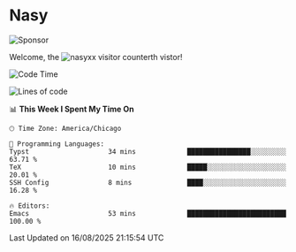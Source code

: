 # Nasy

<!--
<p align="center">
<img height="200" src="https://github-readme-stats.vercel.app/api?username=nasyxx&count_private=true&show_icons=true&theme=dracula&include_all_commits=true"/>
<img height="200" src="https://github-readme-stats.vercel.app/api/top-langs/?username=nasyxx&theme=dracula&hide=html,jupyter+notebook&count_private=true&show_icons=true"/>
</p>

  
----------------
-->

![Sponsor](https://img.shields.io/static/v1.svg?label=Sponsor&message=%E2%9D%A4&logo=GitHub&style=flat&color=pink)
 
Welcome, the ![nasyxx visitor counter](https://count.getloli.com/get/@nasyxx?theme=rule34)th vistor!
 
<!--START_SECTION:waka-->
![Code Time](http://img.shields.io/badge/Code%20Time-4%2C750%20hrs%2023%20mins-blue)

![Lines of code](https://img.shields.io/badge/From%20Hello%20World%20I%27ve%20Written-6.3%20million%20lines%20of%20code-blue)

📊 **This Week I Spent My Time On** 

```text
🕑︎ Time Zone: America/Chicago

💬 Programming Languages: 
Typst                    34 mins             ████████████████░░░░░░░░░   63.71 % 
TeX                      10 mins             █████░░░░░░░░░░░░░░░░░░░░   20.01 % 
SSH Config               8 mins              ████░░░░░░░░░░░░░░░░░░░░░   16.28 % 

🔥 Editors: 
Emacs                    53 mins             █████████████████████████   100.00 % 
```


 Last Updated on 16/08/2025 21:15:54 UTC
<!--END_SECTION:waka-->

<!-- ![visitors](https://visitor-badge.laobi.icu/badge?page_id=nasyxx.nasyxx) -->
